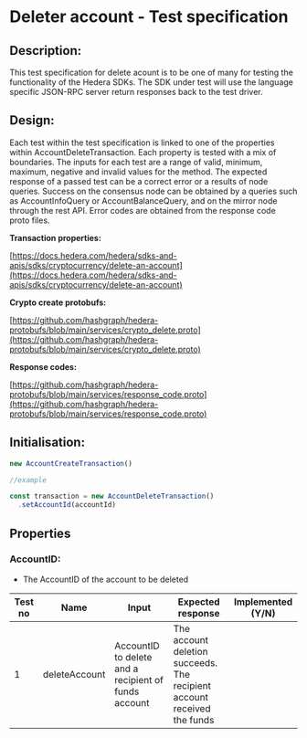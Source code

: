 # Deleter account - Test specification

## Description:
This test specification for delete acount is to be one of many for testing the functionality of the Hedera SDKs. The SDK under test will use the language specific JSON-RPC server return responses back to the test driver.

## Design:
Each test within the test specification is linked to one of the properties within AccountDeleteTransaction. Each property is tested with a mix of boundaries. The inputs for each test are a range of valid, minimum, maximum, negative and invalid values for the method. The expected response of a passed test can be a correct error or a results of node queries. Success on the consensus node can be obtained by a queries such as AccountInfoQuery or AccountBalanceQuery, and on the mirror node through the rest API. Error codes are obtained from the response code proto files.

**Transaction properties:**

[https://docs.hedera.com/hedera/sdks-and-apis/sdks/cryptocurrency/delete-an-account](https://docs.hedera.com/hedera/sdks-and-apis/sdks/cryptocurrency/delete-an-account)

**Crypto create protobufs:**

[https://github.com/hashgraph/hedera-protobufs/blob/main/services/crypto_delete.proto](https://github.com/hashgraph/hedera-protobufs/blob/main/services/crypto_delete.proto)

**Response codes:**

[https://github.com/hashgraph/hedera-protobufs/blob/main/services/response_code.proto](https://github.com/hashgraph/hedera-protobufs/blob/main/services/response_code.proto)

## Initialisation:

```jsx
new AccountCreateTransaction()

//example

const transaction = new AccountDeleteTransaction()
  .setAccountId(accountId)
```

## Properties

### **AccountID:**

- The AccountID of the account to be deleted

| Test no | Name                                         | Input                                                         | Expected response                                                                                                                                               | Implemented (Y/N) |
| ------- | -------------------------------------------- | ------------------------------------------------------------- | --------------------------------------------------------------------------------------------------------------------------------------------------------------- | ----------------- |
| 1       | deleteAccount                     | AccountID to delete and a recipient of funds account          | The account deletion succeeds. The recipient account received the funds |
